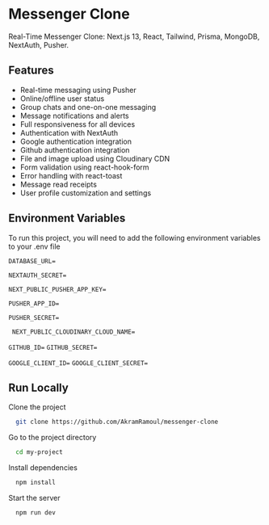 
# Messenger Clone

Real-Time Messenger Clone: Next.js 13, React, Tailwind, Prisma, MongoDB, NextAuth, Pusher.

## Features

- Real-time messaging using Pusher
- Online/offline user status
- Group chats and one-on-one messaging
- Message notifications and alerts
- Full responsiveness for all devices
- Authentication with NextAuth
- Google authentication integration
- Github authentication integration
- File and image upload using Cloudinary CDN
- Form validation using react-hook-form
- Error handling with react-toast
- Message read receipts
- User profile customization and settings



## Environment Variables

To run this project, you will need to add the following environment variables to your .env file

`DATABASE_URL=`

`NEXTAUTH_SECRET=`

`NEXT_PUBLIC_PUSHER_APP_KEY=`

`PUSHER_APP_ID=`

`PUSHER_SECRET=`

` NEXT_PUBLIC_CLOUDINARY_CLOUD_NAME=`

`GITHUB_ID=`
`GITHUB_SECRET=`

`GOOGLE_CLIENT_ID=`
`GOOGLE_CLIENT_SECRET=`
## Run Locally

Clone the project

```bash
  git clone https://github.com/AkramRamoul/messenger-clone
```

Go to the project directory

```bash
  cd my-project
```

Install dependencies

```bash
  npm install
```

Start the server

```bash
  npm run dev
```

